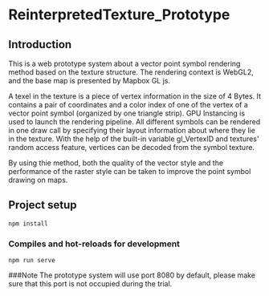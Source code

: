 # ReinterpretedTexture_Prototype

## Introduction
This is a web prototype system about a vector point symbol rendering method based on the texture structure. The rendering context is WebGL2, and the base map is presented by Mapbox GL js.

A texel in the texture is a piece of vertex information in the size of 4 Bytes. It contains a pair of coordinates and a color index of one of the vertex of a vector point symbol (organized by one triangle strip). GPU Instancing is used to launch the rendering pipeline. All different symbols can be rendered in one draw call by specifying their layout information about where they lie in the texture. With the help of the built-in variable gl_VertexID and textures' random access feature, vertices can be decoded from the symbol texture. 

By using thie method, both the quality of the vector style and the performance of the raster style can be taken to improve the point symbol drawing on maps.

## Project setup
```
npm install
```

### Compiles and hot-reloads for development
```
npm run serve
```
###Note 
The prototype system will use port 8080 by default, please make sure that this port is not occupied during the trial.

